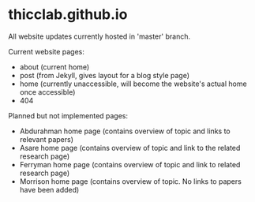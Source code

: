 # thicclab.github.io

All website updates currently hosted in 'master' branch.

Current website pages:
- about (current home)
- post (from Jekyll, gives layout for a blog style page)
- home (currently unaccessible, will become the website's actual home once accessible)
- 404

Planned but not implemented pages:
- Abdurahman home page (contains overview of topic and links to relevant papers)
- Asare home page (contains overview of topic and link to the related research page)
- Ferryman home page (contains overview of topic and link to related research page)
- Morrison home page (contains overview of topic. No links to papers have been added)
